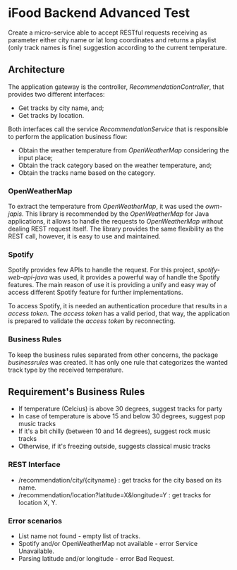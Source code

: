 # iFood Backend Advanced Test

Create a micro-service able to accept RESTful requests receiving as parameter either city name or lat long coordinates and returns a playlist (only track names is fine) suggestion according to the current temperature.

## Architecture

The application gateway is the controller, *RecommendationController*, that provides two different interfaces:
- Get tracks by city name, and;
- Get tracks by location.

Both interfaces call the service *RecommendationService* that is responsible to perform the application business flow:
- Obtain the weather temperature from *OpenWeatherMap* considering the input place;
- Obtain the track category based on the weather temperature, and;
- Obtain the tracks name based on the category.

### OpenWeatherMap

To extract the temperature from *OpenWeatherMap*, it was used the *owm-japis*.
This library is recommended by the *OpenWeatherMap* for Java applications, it allows to handle the requests to *OpenWeatherMap* without dealing REST request itself.
The library provides the same flexibility as the REST call, however, it is easy to use and maintained.

### Spotify

Spotify provides few APIs to handle the request.
For this project, *spotify-web-api-java* was used, it provides a powerful way of handle the Spotify features.
The main reason of use it is providing a unify and easy way of access different Spotify feature for further implementations.

To access Spotify, it is needed an authentication procedure that results in a *access token*.
The *access token* has a valid period, that way, the application is prepared to validate the *access token* by reconnecting.

### Business Rules

To keep the business rules separated from other concerns, the package *businessrules* was created.
It has only one rule that categorizes the wanted track type by the received temperature.

## Requirement's Business Rules

* If temperature (Celcius) is above 30 degrees, suggest tracks for party
* In case of temperature is above 15 and below 30 degrees, suggest pop music tracks
* If it's a bit chilly (between 10 and 14 degrees), suggest rock music tracks
* Otherwise, if it's freezing outside, suggests classical music tracks

### REST Interface

* /recommendation/city/{cityname} : get tracks for the city based on its name.
* /recommendation/location?latitude=X&longitude=Y : get tracks for location X, Y.

### Error scenarios

* List name not found - empty list of tracks.
* Spotify and/or OpenWeatherMap not available - error Service Unavailable.
* Parsing latitude and/or longitude - error Bad Request.
